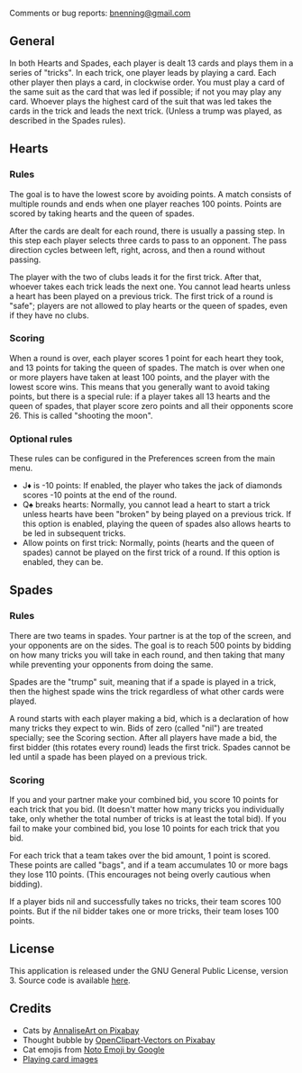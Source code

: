 Comments or bug reports: [bnenning@gmail.com](mailto:bnenning@gmail.com)

## General

In both Hearts and Spades, each player is dealt 13 cards and plays them in a series of "tricks".
In each trick, one player leads by playing a card. Each other player then plays a card, in
clockwise order. You must play a card of the same suit as the card that was led if possible; if not
you may play any card. Whoever plays the highest card of the suit that was led takes the cards in
the trick and leads the next trick. (Unless a trump was played, as described in the Spades rules).


## Hearts

### Rules
The goal is to have the lowest score by avoiding points. A match consists of multiple rounds and
ends when one player reaches 100 points. Points are scored by taking hearts and the queen of spades.

After the cards are dealt for each round, there is usually a passing step. In this step each player
selects three cards to pass to an opponent. The pass direction cycles between left, right, across,
and then a round without passing.

The player with the two of clubs leads it for the first trick. After that, whoever takes each
trick leads the next one. You cannot lead hearts unless a heart has been played on a previous trick.
The first trick of a round is "safe"; players are not allowed to play hearts or the queen of spades,
even if they have no clubs.

### Scoring
When a round is over, each player scores 1 point for each heart they took, and 13 points for taking
the queen of spades. The match is over when one or more players have taken at least 100 points, and
the player with the lowest score wins. This means that you generally want to avoid taking
points, but there is a special rule: if a player takes all 13 hearts and the queen of spades, that
player score zero points and all their opponents score 26. This is called "shooting the moon".

### Optional rules
These rules can be configured in the Preferences screen from the main menu.
- J♦ is -10 points: If enabled, the player who takes the jack of diamonds scores -10 points at the
end of the round.
- Q♠ breaks hearts: Normally, you cannot lead a heart to start a trick unless hearts have been
"broken" by being played on a previous trick. If this option is enabled, playing the queen of spades
also allows hearts to be led in subsequent tricks.
- Allow points on first trick: Normally, points (hearts and the queen of spades) cannot be played on
the first trick of a round. If this option is enabled, they can be.


## Spades

### Rules
There are two teams in spades. Your partner is at the top of the screen, and your opponents are on
the sides. The goal is to reach 500 points by bidding on how many tricks you will take in each
round, and then taking that many while preventing your opponents from doing the same.

Spades are the "trump" suit, meaning that if a spade is played in a trick, then the highest spade
wins the trick regardless of what other cards were played.

A round starts with each player making a bid, which is a declaration of how many tricks they expect
to win. Bids of zero (called "nil") are treated specially; see the Scoring section. After all
players have made a bid, the first bidder (this rotates every round) leads the first trick.
Spades cannot be led until a spade has been played on a previous trick.

### Scoring
If you and your partner make your combined bid, you score 10 points for each trick that you bid.
(It doesn't matter how many tricks you individually take, only whether the total number of tricks
is at least the total bid). If you fail to make your combined bid, you lose 10 points for each
trick that you bid.

For each trick that a team takes over the bid amount, 1 point is scored. These points are called
"bags", and if a team accumulates 10 or more bags they lose 110 points. (This encourages not being
overly cautious when bidding).

If a player bids nil and successfully takes no tricks, their team scores 100 points. But if the nil
bidder takes one or more tricks, their team loses 100 points.


## License

This application is released under the GNU General Public License, version 3. Source code is
available [here](https://github.com/dozingcat/CardsWithCats).


## Credits

- Cats by [AnnaliseArt on Pixabay](https://pixabay.com/illustrations/cats-hanging-cats-kitty-cat-paw-3611310/)
- Thought bubble by [OpenClipart-Vectors on Pixabay](https://pixabay.com/vectors/balloon-bubble-speech-thought-150981/)
- Cat emojis from [Noto Emoji by Google](https://github.com/googlefonts/noto-emoji/)
- [Playing card images](https://code.google.com/archive/p/vector-playing-cards/)
